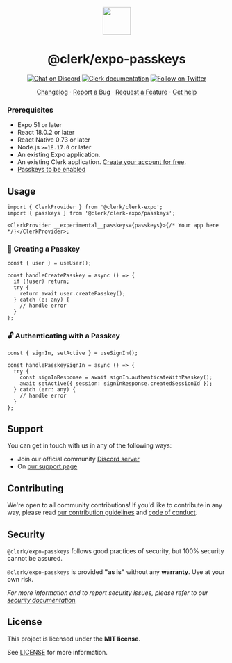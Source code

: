 <p align="center">
  <a href="https://clerk.com?utm_source=github&utm_medium=clerk_expo_passkeys" target="_blank" rel="noopener noreferrer">
    <picture>
      <source media="(prefers-color-scheme: dark)" srcset="https://images.clerk.com/static/logo-dark-mode-400x400.png">
      <img src="https://images.clerk.com/static/logo-light-mode-400x400.png" height="64">
    </picture>
  </a>
  <br />
  <h1 align="center">@clerk/expo-passkeys</h1>
</p>

<div align="center">

[![Chat on Discord](https://img.shields.io/discord/856971667393609759.svg?logo=discord)](https://clerk.com/discord)
[![Clerk documentation](https://img.shields.io/badge/documentation-clerk-green.svg)](https://clerk.com/docs?utm_source=github&utm_medium=expo_passkeys)
[![Follow on Twitter](https://img.shields.io/twitter/follow/ClerkDev?style=social)](https://twitter.com/intent/follow?screen_name=ClerkDev)

[Changelog](https://github.com/clerk/javascript/blob/main/packages/expo-passkeys/CHANGELOG.md)
·
[Report a Bug](https://github.com/clerk/javascript/issues/new?assignees=&labels=needs-triage&projects=&template=BUG_REPORT.yml)
·
[Request a Feature](https://feedback.clerk.com/roadmap)
·
[Get help](https://clerk.com/contact/support?utm_source=github&utm_medium=expo_passkeys)

</div>

### Prerequisites

- Expo 51 or later
- React 18.0.2 or later
- React Native 0.73 or later
- Node.js `>=18.17.0` or later
- An existing Expo application.
- An existing Clerk application. [Create your account for free](https://dashboard.clerk.com/sign-up?utm_source=github&utm_medium=expo_passkeys).
- [Passkeys to be enabled ](https://clerk.com/docs/custom-flows/passkeys#enable-passkeys)

## Usage

```tsx
import { ClerkProvider } from '@clerk/clerk-expo';
import { passkeys } from '@clerk/clerk-expo/passkeys';

<ClerkProvider __experimental__passkeys={passkeys}>{/* Your app here */}</ClerkProvider>;
```

### 🔑 Creating a Passkey

```tsx
const { user } = useUser();

const handleCreatePasskey = async () => {
  if (!user) return;
  try {
    return await user.createPasskey();
  } catch (e: any) {
    // handle error
  }
};
```

### 🔓 Authenticating with a Passkey

```tsx
const { signIn, setActive } = useSignIn();

const handlePasskeySignIn = async () => {
  try {
    const signInResponse = await signIn.authenticateWithPasskey();
    await setActive({ session: signInResponse.createdSessionId });
  } catch (err: any) {
    // handle error
  }
};
```

## Support

You can get in touch with us in any of the following ways:

- Join our official community [Discord server](https://clerk.com/discord)
- On [our support page](https://clerk.com/contact/support?utm_source=github&utm_medium=expo_passkeys)

## Contributing

We're open to all community contributions! If you'd like to contribute in any way, please read [our contribution guidelines](https://github.com/clerk/javascript/blob/main/docs/CONTRIBUTING.md) and [code of conduct](https://github.com/clerk/javascript/blob/main/docs/CODE_OF_CONDUCT.md).

## Security

`@clerk/expo-passkeys` follows good practices of security, but 100% security cannot be assured.

`@clerk/expo-passkeys` is provided **"as is"** without any **warranty**. Use at your own risk.

_For more information and to report security issues, please refer to our [security documentation](https://github.com/clerk/javascript/blob/main/docs/SECURITY.md)._

## License

This project is licensed under the **MIT license**.

See [LICENSE](https://github.com/clerk/javascript/blob/main/packages/expo-passkeys/LICENSE) for more information.
